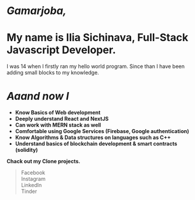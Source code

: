 # *Gamarjoba,* 
# My name is Ilia Sichinava, Full-Stack Javascript Developer.

I was 14 when I firstly ran my hello world program. Since than I have been adding small blocks to my knowledge.<br/>
# *Aaand now I*

* **Know Basics of Web development**<br/>
* **Deeply understand React and NextJS**<br/>
* **Can work with MERN stack as well**<br/>
* **Comfortable using Google Services (Firebase, Google authentication)**<br/>
* **Know Algorithms & Data structures on languages such as C++**<br/>
* **Understand basics of blockchain development & smart contracts (solidity)**<br/>

**Chack out my Clone projects.**
> Facebook<br/>
> Instagram<br/>
> LinkedIn<br/>
> Tinder<br/>
